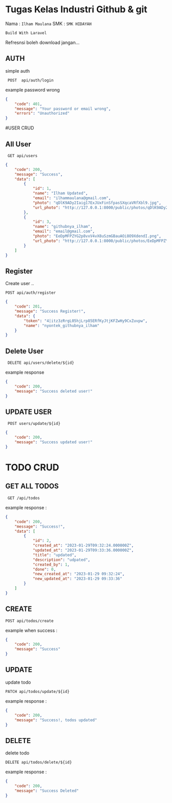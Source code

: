 # Tugas Kelas Industri Github & git 
Nama : `Ilham Maulana`
SMK : `SMK HIDAYAH `

`Build With Laravel`

Refresnsi boleh download jangan...

    
## AUTH 
simple auth 
```
 POST  api/auth/login
```

example password wrong
```json
{
    "code": 401,
    "message": "Your password or email wrong",
    "errors": "Unauthorized"
}

```

#USER CRUD
## All User
```
 GET api/users
```
```json
{
    "code": 200,
    "message": "Success",
    "data": [
        {
            "id": 1,
            "name": "Ilham Updated",
            "email": "ilhammaulana@gmail.com",
            "photo": "qDlK9ADy2Iaig17ExJUxFinSfpasSXqcaVRfXbl9.jpg",
            "url_photo": "http://127.0.0.1:8000/public/photos/qDlK9ADy2Iaig17ExJUxFinSfpasSXqcaVRfXbl9.jpg"
        },
        {
            "id": 3,
            "name": "githubnya_ilham",
            "email": "email@gmail.com",
            "photo": "EeDpMFPZYG2p8vxV4vX8uSzmGBauAOi8O9XdendI.png",
            "url_photo": "http://127.0.0.1:8000/public/photos/EeDpMFPZYG2p8vxV4vX8uSzmGBauAOi8O9XdendI.png"
        }
    ]
}

```

## Register
Create user .. 

```
POST api/auth/register
```
```json
{
    "code": 201,
    "message": "Success Register!",
    "data": {
        "token": "4|itz3zRrgL05hjLrp85ERfKyJtjKFZwHy9CxZuvpw",
        "name": "nyontek_githubnya_ilham"
    }
}
```


## Delete User

```
 DELETE api/users/delete/${id}
```
example response
```json
{
    "code": 200,
    "message": "Success deleted user!"
}
```

## UPDATE USER
```
 POST users/update/${id}
```
```json
{
    "code": 200,
    "message": "Success updated user!"
}
```


# TODO CRUD

## GET ALL TODOS
```
 GET /api/todos
```
example response :
```json
{
    "code": 200,
    "message": "Success!",
    "data": [
        {
            "id": 2,
            "created_at": "2023-01-29T09:32:24.000000Z",
            "updated_at": "2023-01-29T09:33:36.000000Z",
            "title": "updated",
            "description": "udpated",
            "created_by": 1,
            "done": 0,
            "new_created_at": "2023-01-29 09:32:24",
            "new_updated_at": "2023-01-29 09:33:36"
        }
    ]
}
```
## CREATE

```
POST api/todos/create
```
example when success :
```json
{
    "code": 200,
    "message": "Success"
}
```
## UPDATE
update todo
```
PATCH api/todos/update/${id}
```
example response : 
```json
{
    "code": 200,
    "message": "Success!, todos updated"
}
```
## DELETE
delete todo
```
DELETE api/todos/delete/${id}
```
example response : 
```json
{
    "code": 200,
    "message": "Success Deleted"
}
```



